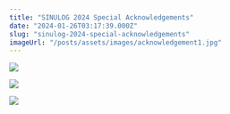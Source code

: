 ```yaml
---
title: "SINULOG 2024 Special Acknowledgements"
date: "2024-01-26T03:17:39.000Z"
slug: "sinulog-2024-special-acknowledgements"
imageUrl: "/posts/assets/images/acknowledgement1.jpg"
---
```


[![](https://i0.wp.com/santonino-nz.org/wp-content/uploads/2024/01/acknowledgement1.jpg?resize=621%2C804&ssl=1)](https://i0.wp.com/santonino-nz.org/wp-content/uploads/2024/01/acknowledgement1.jpg?ssl=1)

[![](https://i0.wp.com/santonino-nz.org/wp-content/uploads/2024/01/acknowledgement2.jpg?resize=621%2C815&ssl=1)](https://i0.wp.com/santonino-nz.org/wp-content/uploads/2024/01/acknowledgement2.jpg?ssl=1)

[![](https://i0.wp.com/santonino-nz.org/wp-content/uploads/2024/01/acknowledgement3.jpg?resize=617%2C805&ssl=1)](https://i0.wp.com/santonino-nz.org/wp-content/uploads/2024/01/acknowledgement3.jpg?ssl=1)